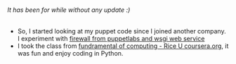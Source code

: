 ###### It has been for while without any update :)
  * So, I started looking at my puppet code since I joined another company. I experiment with [firewall from puppetlabs and wsgi web service](https://github.com/boonchu/puppetlabs/tree/master/my_firewall)
  * I took the class from [fundramental of computing - Rice U coursera.org](https://github.com/boonchu/python3lab/tree/master/coursera.org), it was fun and enjoy coding in Python. 
